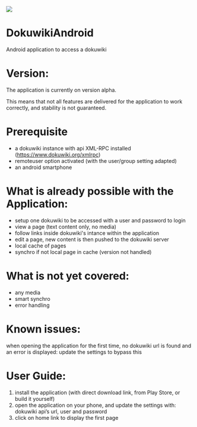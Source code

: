 <img src="https://raw.githubusercontent.com/fabienli/DokuwikiAndroid/master/logo.png"/>

# DokuwikiAndroid
Android application to access a dokuwiki

# Version:
The application is currently on version alpha.

This means that not all features are delivered for the application to work correctly, and stability is not guaranteed.

# Prerequisite
- a dokuwiki instance with api XML-RPC installed (https://www.dokuwiki.org/xmlrpc)
- remoteuser option activated (with the user/group setting adapted)
- an android smartphone

# What is already possible with the Application:
- setup one dokuwiki to be accessed with a user and password to login
- view a page (text content only, no media)
- follow links inside dokuwiki's intance within the application
- edit a page, new content is then pushed to the dokuwiki server
- local cache of pages
- synchro if not local page in cache (version not handled)

# What is not yet covered:
- any media
- smart synchro
- error handling

# Known issues:
when opening the application for the first time, no dokuwiki url is found and an error is displayed: update the settings to bypass this

# User Guide:
1. install the application (with direct download link, from Play Store, or build it yourself)
2. open the application on your phone, and update the settings with: dokuwiki api’s url, user and password
3. click on home link to display the first page
